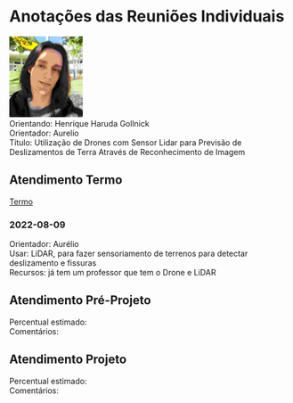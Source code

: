 # Anotações das Reuniões Individuais  

![foto](foto.png "foto")  
Orientando: Henrique Haruda Gollnick  
Orientador: Aurelio  
Título: Utilização de Drones com Sensor Lidar para Previsão de Deslizamentos de Terra Através de Reconhecimento de Imagem  

## Atendimento Termo  

[Termo](Termo.pdf "Termo")  

### 2022-08-09

Orientador: Aurélio  
Usar: LiDAR, para fazer sensoriamento de terrenos para detectar deslizamento e fissuras  
Recursos: já tem um professor que tem o Drone e LiDAR  

## Atendimento Pré-Projeto  

Percentual estimado:  
Comentários:  

## Atendimento Projeto  

Percentual estimado:  
Comentários:  
